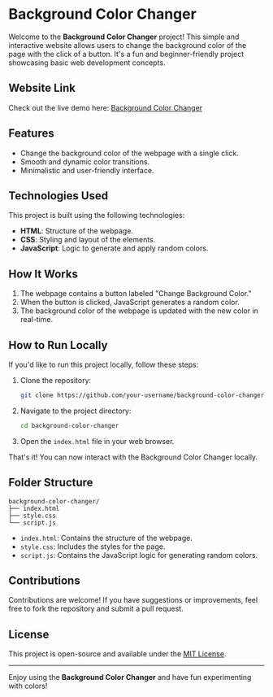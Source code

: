 # Background Color Changer

Welcome to the **Background Color Changer** project! This simple and interactive website allows users to change the background color of the page with the click of a button. It's a fun and beginner-friendly project showcasing basic web development concepts.

## Website Link

Check out the live demo here: [Background Color Changer](https://backgroundcolor111.netlify.app/)

## Features

- Change the background color of the webpage with a single click.
- Smooth and dynamic color transitions.
- Minimalistic and user-friendly interface.

## Technologies Used

This project is built using the following technologies:

- **HTML**: Structure of the webpage.
- **CSS**: Styling and layout of the elements.
- **JavaScript**: Logic to generate and apply random colors.

## How It Works

1. The webpage contains a button labeled "Change Background Color."
2. When the button is clicked, JavaScript generates a random color.
3. The background color of the webpage is updated with the new color in real-time.

## How to Run Locally

If you'd like to run this project locally, follow these steps:

1. Clone the repository:
   ```bash
   git clone https://github.com/your-username/background-color-changer.git
   ```

2. Navigate to the project directory:
   ```bash
   cd background-color-changer
   ```

3. Open the `index.html` file in your web browser.

That's it! You can now interact with the Background Color Changer locally.

## Folder Structure

```
background-color-changer/
├── index.html
├── style.css
└── script.js
```

- `index.html`: Contains the structure of the webpage.
- `style.css`: Includes the styles for the page.
- `script.js`: Contains the JavaScript logic for generating random colors.

## Contributions

Contributions are welcome! If you have suggestions or improvements, feel free to fork the repository and submit a pull request.

## License

This project is open-source and available under the [MIT License](LICENSE).

---

Enjoy using the **Background Color Changer** and have fun experimenting with colors!

